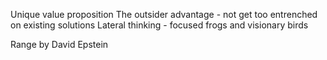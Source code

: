 Unique value proposition
The outsider advantage - not get too entrenched on existing solutions
Lateral thinking - focused frogs and visionary birds

Range by David Epstein